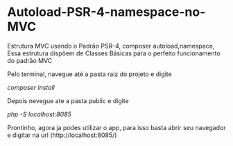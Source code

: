 # Autoload-PSR-4-namespace-no-MVC

 Estrutura MVC usando o Padrão PSR-4, composer autoload,namespace,
 Essa estrutura dispõem de Classes Básicas para o perfeito funcionamento do padrão MVC

 Pelo terminal, navegue até a pasta raiz do projeto e digite

 *composer install*
 

 Depois nevegue ate a pasta public e digite

*php -S localhost:8085*


Prontinho, agora ja podes utilizar o app, para isso basta abrir seu navegador e digitar na url (http://localhost:8085/)